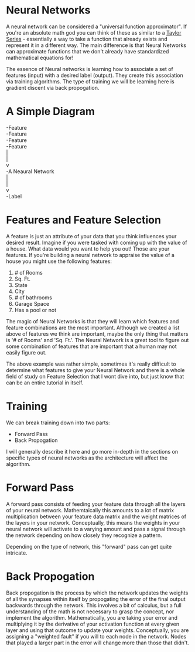 # Neural Networks

A neural network can be considered a "universal function approximator". If you're an absolute math god you can think of these as similar to a [Taylor Series](https://en.wikipedia.org/wiki/Taylor_series) - essentially a way to take a function that already exists
and represent it in a different way. The main difference is that Neural Networks can approximate functions that we don't already have
standardized mathematical equations for!

The essence of Neural networks is learning how to associate a set of features (input) with a desired label (output). They create this association via training algorithms. The type of training we will be learning here is gradient discent via back propogation.

# A Simple Diagram

-Feature <br>
-Feature <br>
-Feature <br>
-Feature <br>
| <br>
| <br>
v <br>
-A Neaural Network <br>
| <br>
| <br>
v <br>
-Label <br>

# Features and Feature Selection

A feature is just an attribute of your data that you think influences your desired result. Imagine if you were tasked with coming up with the value of a house. What data would you want to help you out! Those are your features. If you're building a neural network to appraise the value of a house you might use the following features:
1. \# of Rooms
2. Sq. Ft.
3. State
4. City
5. \# of bathrooms
6. Garage Space
7. Has a pool or not

The magic of Neural Networks is that they will learn which features and feature combinations are the most important. Although we created a list above of features we think are important, maybe the only thing that matters is '# of Rooms' and 'Sq. Ft.'. The Neural Network is a great tool to figure out some combination of features that are important that a human may not easily figure out.

The above example was rather simple, sometimes it's really difficult to determine what features to give your Neural Network and there is a whole field of study on Feature Selection that I wont dive into, but just know that can be an entire tutorial in itself.

# Training

We can break training down into two parts:
* Forward Pass
* Back Propogation

I will generally describe it here and go more in-depth in the sections on specific types of neural networks as the architecture will affect the algorithm.

# Forward Pass

A forward pass consists of feeding your feature data through all the layers of your neural network. Mathemtaically this amounts to a lot of matrix multiplication between your feature data matrix and the weight matrices of the layers in your network. Conceptually, this means the weights in your neural network will activate to a varying amount and pass a signal through the network depending on how closely they recognize a pattern.

Depending on the type of network, this "forward" pass can get quite intricate.


# Back Propogation

Back propogation is the process by which the network updates the weights of all the synapses within itself by propogating the error of the final output backwards through the network. This involves a bit of calculus, but a full understanding of the math is not necessary to grasp the concept, nor implement the algorithm. Mathematically, you are taking your error and multiplying it by the derivative of your activation function at every given layer and using that outcome to update your weights. Conceptually, you are assigning a "weighted fault" if you will to each node in the network. Nodes that played a larger part in the error will change more than those that didn't.